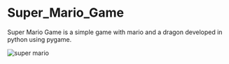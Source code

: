 # Super_Mario_Game
Super Mario Game is a simple game with mario and a dragon developed in python using pygame.


![super mario](https://user-images.githubusercontent.com/68264737/183711857-581b9b88-4b96-4610-af86-41152a89ab7d.PNG)

